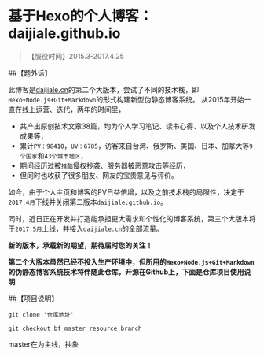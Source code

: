 # 基于Hexo的个人博客：daijiale.github.io

>【服役时间】2015.3-2017.4.25


##【题外话】

此博客是[daijiale.cn](http://www.daijiale.cn)的第二个大版本，尝试了不同的技术栈，即`Hexo+Node.js+Git+Markdown`的形式构建新型伪静态博客系统。
从2015年开始一直在线上运营、迭代，两年的时间里，

- 共产出原创技术文章38篇，均为个人学习笔记、读书心得、以及个人技术研发成果等，
- 累计`PV：98410`，`UV：6785`，访客来自台湾、俄罗斯、美国、日本、加拿大等`9个国家`和`43个城市地区`，
- 期间经历过被`推酷`侵权抄袭、服务器被恶意攻击等经历，
- 但同时也收获了很多朋友、网友的宝贵意见与评价。

如今，由于个人主页和博客的PV日益倍增，以及之前技术栈的局限性，决定于`2017.4月`下线并关闭第二版本`daijiale.github.io`。

同时，近日正在开发并打造能承担更大需求和个性化的博客系统，第三个大版本将于`2017.5月`上线，并接入`daijiale.cn`的全部流量。

**新的版本，承载新的期望，期待届时您的关注！**

**第二个大版本虽然已经不投入生产环境中，但所用的`Hexo+Node.js+Git+Markdown`的伪静态博客系统技术将伴随此仓库，开源在Github上，下面是仓库项目使用说明**

##【项目说明】


```
git clone '仓库地址'

git checkout bf_master_resource branch
```

master在为主线，抽象
